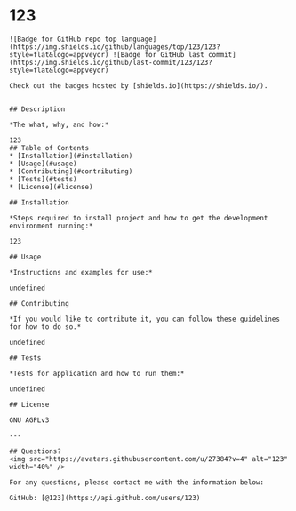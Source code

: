 # 123
    ![Badge for GitHub repo top language](https://img.shields.io/github/languages/top/123/123?style=flat&logo=appveyor) ![Badge for GitHub last commit](https://img.shields.io/github/last-commit/123/123?style=flat&logo=appveyor)
    
    Check out the badges hosted by [shields.io](https://shields.io/).
    
    
    ## Description 
    
    *The what, why, and how:* 
    
    123
    ## Table of Contents
    * [Installation](#installation)
    * [Usage](#usage)
    * [Contributing](#contributing)
    * [Tests](#tests)
    * [License](#license)
    
    ## Installation
    
    *Steps required to install project and how to get the development environment running:*
    
    123
    
    ## Usage 
    
    *Instructions and examples for use:*
    
    undefined
    
    ## Contributing
    
    *If you would like to contribute it, you can follow these guidelines for how to do so.*
    
    undefined
    
    ## Tests
    
    *Tests for application and how to run them:*
    
    undefined
    
    ## License
    
    GNU AGPLv3
    
    ---
    
    ## Questions?
    <img src="https://avatars.githubusercontent.com/u/27384?v=4" alt="123" width="40%" />
    
    For any questions, please contact me with the information below:
   
    GitHub: [@123](https://api.github.com/users/123)
    